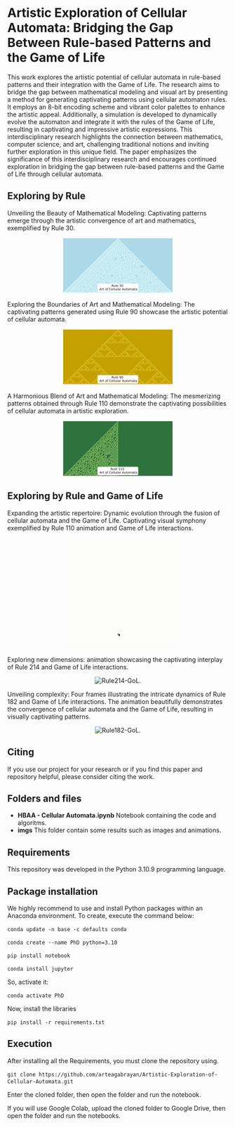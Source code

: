 # Artistic Exploration of Cellular Automata: Bridging the Gap Between Rule-based Patterns and the Game of Life
This work explores the artistic potential of cellular automata in rule-based patterns and their integration with the Game of Life. The research aims to bridge the gap between mathematical modeling and visual art by presenting a method for generating captivating patterns using cellular automaton rules. It employs an 8-bit encoding scheme and vibrant color palettes to enhance the artistic appeal. Additionally, a simulation is developed to dynamically evolve the automaton and integrate it with the rules of the Game of Life, resulting in captivating and impressive artistic expressions. This interdisciplinary research highlights the connection between mathematics, computer science, and art, challenging traditional notions and inviting further exploration in this unique field. The paper emphasizes the significance of this interdisciplinary research and encourages continued exploration in bridging the gap between rule-based patterns and the Game of Life through cellular automata.

## Exploring by Rule

Unveiling the Beauty of Mathematical Modeling: Captivating patterns emerge through the artistic convergence of art and mathematics, exemplified by Rule 30.
<div style="text-align: center;">
  <img src="https://github.com/arteagabrayan/Artistic-Exploration-of-Cellular-Automata/blob/main/imgs/Rule30153436.png" alt="Rule30." style="width: 50%;">
</div>

Exploring the Boundaries of Art and Mathematical Modeling: The captivating patterns generated using Rule 90 showcase the artistic potential of cellular automata.
<div style="text-align: center;">
  <img src="https://github.com/arteagabrayan/Artistic-Exploration-of-Cellular-Automata/blob/main/imgs/Rule90153222.png" alt="Rule90." style="width: 50%;">
</div>

A Harmonious Blend of Art and Mathematical Modeling: The mesmerizing patterns obtained through Rule 110 demonstrate the captivating possibilities of cellular automata in artistic exploration.
<div style="text-align: center;">
  <img src="https://github.com/arteagabrayan/Artistic-Exploration-of-Cellular-Automata/blob/main/imgs/Rule110153638.png" alt="Rule110." style="width: 50%;">
</div>


## Exploring by Rule and Game of Life

Expanding the artistic repertoire: Dynamic evolution through the fusion of cellular automata and the Game of Life. Captivating visual symphony exemplified by Rule 110 animation and Game of Life interactions.
<p align="center">
  <img src="https://github.com/arteagabrayan/Artistic-Exploration-of-Cellular-Automata/blob/main/imgs/110-Animation231357.gif" alt="Rule110-GoL." style="width: 50%;">
</p>

Exploring new dimensions: animation showcasing the captivating interplay of Rule 214 and Game of Life interactions.
<p align="center">
  <img src="https://github.com/arteagabrayan/Artistic-Exploration-of-Cellular-Automata/blob/main/imgs/214-Animation233028.gif" alt="Rule214-GoL." style="width: 50%;">
</p>

Unveiling complexity: Four frames illustrating the intricate dynamics of Rule 182 and Game of Life interactions. The animation beautifully demonstrates the convergence of cellular automata and the Game of Life, resulting in visually captivating patterns.
<p align="center">
  <img src="https://github.com/arteagabrayan/Artistic-Exploration-of-Cellular-Automata/blob/main/imgs/182-Animation232210.gif" alt="Rule182-GoL." style="width: 50%;">
</p>


## Citing

If you use our project for your research or if you find this paper and repository helpful, please consider citing the work.

## Folders and files

- **HBAA - Cellular Automata.ipynb** Notebook containing the code and algoritms.
- **imgs** This folder contain some results such as images and animations.

## Requirements
This repository was developed in the Python 3.10.9 programming language.

## Package installation

We highly recommend to use and install Python packages within an Anaconda environment. To create, execute the command below:
```
conda update -n base -c defaults conda
```
```
conda create --name PhD python=3.10
```
```
pip install notebook
```
```
conda install jupyter 
```
So, activate it:
```
conda activate PhD
```
Now, install the libraries
```
pip install -r requirements.txt
```

## Execution
After installing all the Requirements, you must clone the repository using.
```
git clone https://github.com/arteagabrayan/Artistic-Exploration-of-Cellular-Automata.git
```
Enter the cloned folder, then open the folder and run the notebook.

If you will use Google Colab, upload the cloned folder to Google Drive, then open the folder and run the notebooks.
